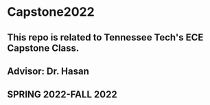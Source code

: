 # Capstone2022
## This repo is related to Tennessee Tech's ECE Capstone Class.
## Advisor: Dr. Hasan
## SPRING 2022-FALL 2022
